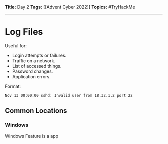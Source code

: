 **Title:** Day 2
**Tags:** [[Advent Cyber 2022]]
**Topics:** #TryHackMe 

---
# Log Files
Useful for:
- Login attempts or failures.
- Traffic on a network.
- List of accessed things.
- Password changes.
- Application errors.

Format:
```log
Nov 13 00:00:00 sshd: Invalid user from 18.32.1.2 port 22
```

## Common Locations
### Windows
Windows Feature is a app